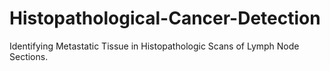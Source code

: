 # Histopathological-Cancer-Detection
Identifying Metastatic Tissue in Histopathologic Scans of Lymph Node Sections.
